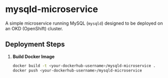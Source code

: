 # mysqld-microservice

A simple microservice running MySQL (`mysqld`) designed to be deployed on an OKD (OpenShift) cluster.

## Deployment Steps

1. **Build Docker Image**
   ```bash
   docker build -t <your-dockerhub-username>/mysqld-microservice .
   docker push <your-dockerhub-username>/mysqld-microservice
